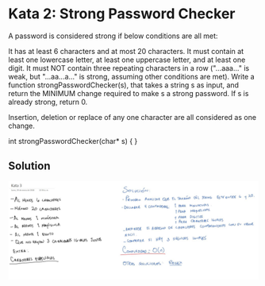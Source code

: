 # Kata 2: Strong Password Checker
A password is considered strong if below conditions are all met:

It has at least 6 characters and at most 20 characters.
It must contain at least one lowercase letter, at least one uppercase letter, and at least one digit.
It must NOT contain three repeating characters in a row ("...aaa..." is weak, but "...aa...a..." is strong, assuming other conditions are met).
Write a function strongPasswordChecker(s), that takes a string s as input, and return the MINIMUM change required to make s a strong password. If s is already strong, return 0.

Insertion, deletion or replace of any one character are all considered as one change.

int strongPasswordChecker(char* s) {    }
## Solution

![alt text](https://github.com/MikeSagnelli/PrograAvanzada2018/blob/master/katas/kata2/kata2_1.JPG)
